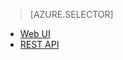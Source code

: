> [AZURE.SELECTOR]
- [Web UI](/documentation/articles/hdinsight-hadoop-manage-ambari)
- [REST API](/documentation/articles/hdinsight-hadoop-manage-ambari-rest-api)